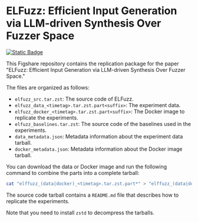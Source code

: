 # ELFuzz: Efficient Input Generation via LLM-driven Synthesis Over Fuzzer Space

[![Static Badge](https://img.shields.io/badge/GitHub-https%3A%2F%2Fgithub.com%2Fcychen2021%2Felfuzz-orange)](https://github.com/cychen2021/elfuzz)

This Figshare repository contains the replication package for the paper "ELFuzz: Efficient Input Generation via LLM-driven Synthesis Over Fuzzer Space."

The files are organized as follows:

- `elfuzz_src.tar.zst`: The source code of ELFuzz.
- `elfuzz_data_<timetag>.tar.zst.part<suffix>`: The experiment data.
- `elfuzz_docker_<timetag>.tar.zst.part<suffix>`: The Docker image to replicate the experiments.
- `elfuzz_baselines.tar.zst`: The source code of the baselines used in the experiments.
- `data_metadata.json`: Metadata information about the experiment data tarball.
- `docker_metadata.json`: Metadata information about the Docker image tarball.

You can download the data or Docker image and run the following command to combine the parts into a complete tarball:

```bash
cat "elffuzz_(data|docker)_<timetag>.tar.zst.part*" > "elffuzz_(data|docker)_<timetag>.tar.zst"
```

The source code tarball contains a `README.md` file that describes how to replicate the experiments.

Note that you need to install `zstd` to decompress the tarballs.

